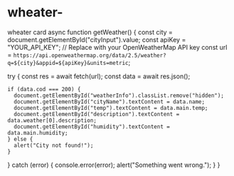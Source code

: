 # wheater-
wheater card
async function getWeather() {
  const city = document.getElementById("cityInput").value;
  const apiKey = "YOUR_API_KEY"; // Replace with your OpenWeatherMap API key
  const url = `https://api.openweathermap.org/data/2.5/weather?q=${city}&appid=${apiKey}&units=metric`;

  try {
    const res = await fetch(url);
    const data = await res.json();

    if (data.cod === 200) {
      document.getElementById("weatherInfo").classList.remove("hidden");
      document.getElementById("cityName").textContent = data.name;
      document.getElementById("temp").textContent = data.main.temp;
      document.getElementById("description").textContent = data.weather[0].description;
      document.getElementById("humidity").textContent = data.main.humidity;
    } else {
      alert("City not found!");
    }
  } catch (error) {
    console.error(error);
    alert("Something went wrong.");
  }
}

